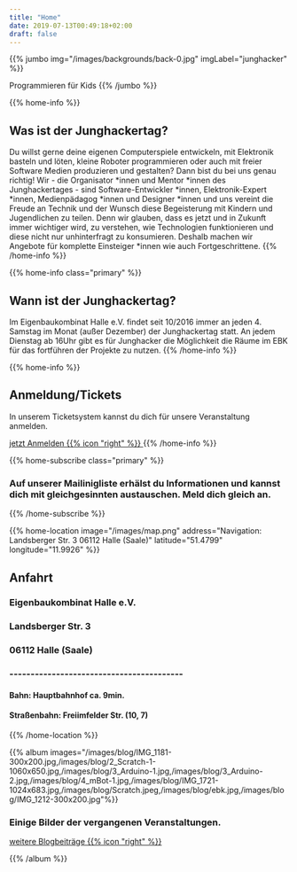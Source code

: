 ```yaml
---
title: "Home"
date: 2019-07-13T00:49:18+02:00
draft: false
---
```


{{% jumbo img="/images/backgrounds/back-0.jpg" imgLabel="junghacker" %}}

Programmieren für Kids
{{% /jumbo %}}

 
 
{{% home-info %}}
## Was ist der Junghackertag?

Du willst gerne deine eigenen Computerspiele entwickeln, mit Elektronik basteln und löten, kleine Roboter programmieren oder auch mit freier Software Medien produzieren und gestalten? Dann bist du bei uns genau richtig! Wir - die Organisator *innen und Mentor *innen des Junghackertages - sind Software-Entwickler *innen, Elektronik-Expert *innen, Medienpädagog *innen und Designer *innen und uns vereint die Freude an Technik und der Wunsch diese Begeisterung mit Kindern und Jugendlichen zu teilen. Denn wir glauben, dass es jetzt und in Zukunft immer wichtiger wird, zu verstehen, wie Technologien funktionieren und diese nicht nur unhinterfragt zu konsumieren. Deshalb machen wir Angebote für komplette Einsteiger *innen wie auch Fortgeschrittene.
{{% /home-info %}}

{{% home-info class="primary" %}}
## Wann ist der Junghackertag?
Im Eigenbaukombinat Halle e.V. findet seit 10/2016 immer an jeden 4. Samstag im Monat (außer Dezember) der Junghackertag statt. An jedem Dienstag ab 16Uhr gibt es für Junghacker die Möglichkeit die Räume im EBK für das fortführen der Projekte zu nutzen.
{{% /home-info %}}
 

{{% home-info %}}



## Anmeldung/Tickets

In unserem Ticketsystem kannst du dich für unsere Veranstaltung anmelden.

<a class="btn primary" target="_blank" rel="noopener" href="https://tickets.eigenbaukombinat.de/ebk/">
    jetzt Anmelden
    {{% icon "right" %}}
</a>
{{% /home-info %}}


 
 
  
{{% home-subscribe  class="primary" %}}

### Auf unserer Mailinigliste erhälst du Informationen und kannst dich mit gleichgesinnten austauschen. Meld dich gleich an.

{{% /home-subscribe %}} 

 
 

{{% home-location
    image="/images/map.png"
    address="Navigation: Landsberger Str. 3 06112 Halle (Saale)"
    latitude="51.4799"
    longitude="11.9926" %}}

## Anfahrt
### Eigenbaukombinat Halle e.V. 
### Landsberger Str. 3
### 06112 Halle (Saale)
### -----------------------------------------
#### Bahn:  Hauptbahnhof ca. 9min.
#### Straßenbahn: Freiimfelder Str. (10, 7)
{{% /home-location %}}

  
 

{{% album images="/images/blog/IMG_1181-300x200.jpg,/images/blog/2_Scratch-1-1060x650.jpg,/images/blog/3_Arduino-1.jpg,/images/blog/3_Arduino-2.jpg,/images/blog/4_mBot-1.jpg,/images/blog/IMG_1721-1024x683.jpg,/images/blog/Scratch.jpeg,/images/blog/ebk.jpg,/images/blog/IMG_1212-300x200.jpg"%}}

### Einige Bilder der vergangenen Veranstaltungen.

<a class="btn primary" target="_blank" rel="noopener" href="/blog">
    weitere Blogbeiträge
    {{% icon "right" %}}
</a>

{{% /album  %}}



